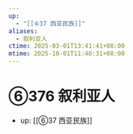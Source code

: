 ```yaml
---
up:
  - "[[⑥37 西亚民族]]"
aliases:
  - 叙利亚人
ctime: 2025-03-01T13:41:41+08:00
mtime: 2025-10-01T11:40:31+08:00
---
```


# ⑥376 叙利亚人

- up: [[⑥37 西亚民族]]
